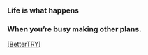 ### Life is what happens 
### When you’re busy making other plans.

[[BetterTRY]](https://dashboard.heroku.com/new?template=https://github.com/VduMesSi/mm4ty)
